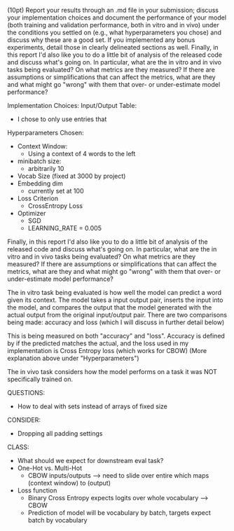  (10pt) Report your results through an .md file in your submission; discuss your implementation choices and document the performance of your model (both training and validation performance, both in vitro and in vivo) under the conditions you settled on (e.g., what hyperparameters you chose) and discuss why these are a good set. If you implemented any bonus experiments, detail those in clearly delineated sections as well. Finally, in this report I'd also like you to do a little bit of analysis of the released code and discuss what's going on. In particular, what are the in vitro and in vivo tasks being evaluated? On what metrics are they measured? If there are assumptions or simplifications that can affect the metrics, what are they and what might go "wrong" with them that over- or under-estimate model performance?


Implementation Choices:
Input/Output Table:
- I chose to only use entries that 

Hyperparameters Chosen:
- Context Window:
    - Using a context of 4 words to the left
- minibatch size:
    - arbitrarily 10
- Vocab Size (fixed at 3000 by project)
- Embedding dim
    - currently set at 100
- Loss Criterion
    - CrossEntropy Loss
- Optimizer
    - SGD
    - LEARNING_RATE = 0.005


Finally, in this report I'd also like you to do a little bit of analysis of the released code and discuss what's going on. In particular, what are the in vitro and in vivo tasks being evaluated? On what metrics are they measured? If there are assumptions or simplifications that can affect the metrics, what are they and what might go "wrong" with them that over- or under-estimate model performance?

The in vitro task being evaluated is how well the model can predict a word given its context. The model takes a input output pair, inserts the input into the model, and compares the output that the model generated with the actual output from the original input/output pair. There are two comparisons being made: accuracy and loss (which I will discuss in further detail below)

This is being measured on both "accuracy" and "loss". Accuracy is defined by if the predicted matches the actual, and the loss used in my implementation is Cross Entropy loss (which works for CBOW) (More explanation above under "Hyperparameters")


The in vivo task considers how the model performs on a task it was NOT specifically trained on. 




QUESTIONS:
- How to deal with sets instead of arrays of fixed size


CONSIDER:
- Dropping all padding settings

CLASS:
- What should we expect for downstream eval task?
- One-Hot vs. Multi-Hot
    - CBOW inputs/outputs --> need to slide over entire which maps (context window) to (output)
- Loss function
    - Binary Cross Entropy expects logits over whole vocabulary --> CBOW
    - Prediction of model will be vocabulary by batch, targets expect batch by vocabulary


